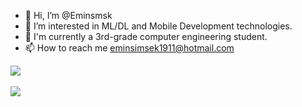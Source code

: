 - 👋 Hi, I’m @Eminsmsk
- 👀 I’m interested in ML/DL and Mobile Development technologies.
- 🌱 I'm currently a 3rd-grade computer engineering student.
- 📫 How to reach me eminsimsek1911@hotmail.com



<a href="https://github-readme-stats.vercel.app/api/top-langs">
  <img align="center" src="https://github-readme-stats.vercel.app/api/top-langs/?username=Eminsmsk&langs_count=8&layout=compact&theme=radical" />
</a>

<br>
<br>
<a href="https://github.com/anuraghazra/github-readme-stats">
  <img align="center" src="https://github-readme-stats.vercel.app/api?username=Eminsmsk&show_icons=true&theme=dracula" />
</a>


